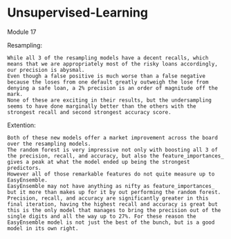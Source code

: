 # Unsupervised-Learning
Module 17

Resampling:

    While all 3 of the resampling models have a decent recalls, which means that we are appropriately most of the risky loans accordingly, our precision is abysmal. 
    Even though a false positive is much worse than a false negative because the loses from one default greatly outweigh the lose from denying a safe loan, a 2% precision is an order of magnitude off the mark.
    None of these are exciting in their results, but the undersampling seems to have done marginally better than the others with the strongest recall and second strongest accuracy score.

Extention:

    Both of these new models offer a market improvement across the board over the resampling models. 
    The random forest is very impressive not only with boosting all 3 of the precision, recall, and accuracy, but also the feature_importances_ gives a peak at what the model ended up being the strongest predictors. 
    However all of those remarkable features do not quite measure up to EasyEnsemble. 
    EasyEnsemble may not have anything as nifty as feature_importances_ but it more than makes up for it by out performing the random forest. 
    Precision, recall, and accuracy are significantly greater in this final iteration, having the highest recall and accuracy is great but this is the only model that manages to bring the precision out of the single digits and all the way up to 27%. For these reason the EasyEnsemble model is not just the best of the bunch, but is a good model in its own right.
